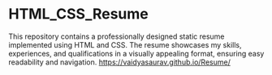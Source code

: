 # HTML_CSS_Resume
This repository contains a professionally designed static resume implemented using HTML and CSS. The resume showcases my skills, experiences, and qualifications in a visually appealing format, ensuring easy readability and navigation.
https://vaidyasaurav.github.io/Resume/
